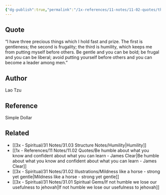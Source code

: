 ```yaml
---
{"dg-publish":true,"permalink":"/1x-references/11-notes/11-02-quotes/three-precious-things-gentleness-frugality-and-humility-lao-tzu/","title":"Three precious things - gentleness frugality and humility - Lao Tzu","noteIcon":""}
---
```



## Quote

“I have three precious things which I hold fast and prize. The first is gentleness; the second is frugality; the third is humility, which keeps me from putting myself before others. Be gentle and you can be bold; be frugal and you can be liberal; avoid putting yourself before others and you can become a leader among men.” 

## Author
Lao Tzu

## Reference
Simple Dollar

## Related
- [[3x - Spiritual/31 Notes/31.03 Structure Notes/Humility\|Humility]]
- [[1x - References/11 Notes/11.02 Quotes/Be humble about what you know and confident about what you can learn - James Clear\|Be humble about what you know and confident about what you can learn - James Clear]]
- [[3x - Spiritual/31 Notes/31.02 Illustrations/Mildness like a horse - strong yet gentle\|Mildness like a horse - strong yet gentle]]
- [[3x - Spiritual/31 Notes/31.01 Spiritual Gems/If not humble we lose our usefulness to jehovah\|If not humble we lose our usefulness to jehovah]]